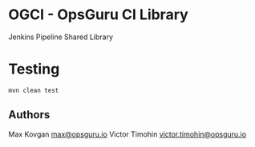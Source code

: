 # OGCI - OpsGuru CI Library

Jenkins Pipeline Shared Library

# Testing
```
mvn clean test
```


## Authors

Max Kovgan <max@opsguru.io>
Victor Timohin <victor.timohin@opsguru.io>
